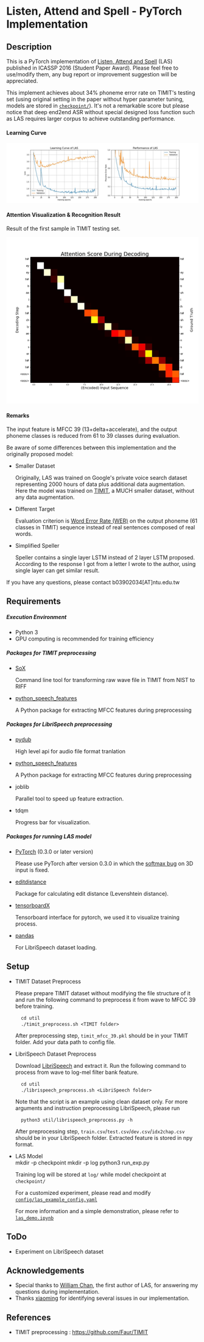 # Listen, Attend and Spell - PyTorch Implementation


## Description

This is a PyTorch implementation of [Listen, Attend and Spell](https://arxiv.org/abs/1508.01211v2) (LAS)  published in ICASSP 2016 (Student Paper Award).
Please feel free to use/modify them, any bug report or improvement suggestion will be appreciated.

This implement achieves about 34% phoneme error rate on TIMIT's testing set (using original setting in the paper without hyper parameter tuning, models are stored in [`checkpoint/`](checkpoint/)). It's not a remarkable score but please notice that deep end2end ASR without special designed loss function such as LAS requires larger corpus to achieve outstanding performance.

#### Learning Curve

![](log/result.jpg)

#### Attention Visualization & Recognition Result

Result of the first sample in TIMIT testing set.

![](log/attention.jpg)

#### Remarks

The input feature is MFCC 39 (13+delta+accelerate), and the output phoneme classes is reduced from 61 to 39 classes during evaluation.


Be aware of some differences between this implementation and the originally proposed model:

- Smaller Dataset

    Originally, LAS was trained on Google's private voice search dataset representing 2000 hours of data plus additional data augmentation. Here the model was trained on [TIMIT](https://catalog.ldc.upenn.edu/ldc93s1), a MUCH smaller dataset, without any data augmentation.

- Different Target

    Evaluation criterion is [Word Error Rate (WER)](https://en.wikipedia.org/wiki/Word_error_rate) on the output phoneme (61 classes in TIMIT) sequence instead of real sentences composed of real words.

- Simplified Speller

    Speller contains a single layer LSTM instead of 2 layer LSTM proposed. According to the response I got from a letter I wrote to the author, using single layer can get similar result.

If you have any questions, please contact b03902034[AT]ntu.edu.tw

## Requirements

##### Execution Environment

- Python 3
- GPU computing is recommended for training efficiency


##### Packages for TIMIT preprocessing

- [SoX](http://sox.sourceforge.net/)

    Command line tool for transforming raw wave file in TIMIT from NIST to RIFF


- [python_speech_features](https://github.com/jameslyons/python_speech_features)

    A Python package for extracting MFCC features during preprocessing

##### Packages for LibriSpeech preprocessing


- [pydub](https://github.com/jiaaro/pydub)

    High level api for audio file format tranlation

- [python_speech_features](https://github.com/jameslyons/python_speech_features)

    A Python package for extracting MFCC features during preprocessing

- joblib
    
    Parallel tool to speed up feature extraction.

- tdqm

    Progress bar for visualization.


##### Packages for running LAS model

- [PyTorch](http://pytorch.org/) (0.3.0 or later version)

    Please use PyTorch after version 0.3.0 in which the [softmax bug](https://github.com/pytorch/pytorch/issues/1020) on 3D input is fixed.


- [editdistance](https://github.com/aflc/editdistance)

    Package for calculating edit distance (Levenshtein distance).

- [tensorboardX](https://github.com/lanpa/tensorboard-pytorch)

    Tensorboard interface for pytorch, we used it to visualize training process.

- [pandas](https://pandas.pydata.org/)

    For LibriSpeech dataset loading.


## Setup
- TIMIT Dataset Preprocess

    Please prepare TIMIT dataset without modifying the file structure of it and run the following command to preprocess it from wave to MFCC 39 before training.

        cd util
        ./timit_preprocess.sh <TIMIT folder>       

    After preprocessing step, `timit_mfcc_39.pkl` should be in your TIMIT folder. Add your data path to config file.

- LibriSpeech Dataset Preprocess

    Download [LibriSpeech](http://www.openslr.org/12/) and extract it. Run the following command to process from wave to log-mel filter bank feature. 

        cd util
        ./librispeech_preprocess.sh <LibriSpeech folder> 

    Note that the script is an example using clean dataset only. For more arguments and instruction preprocessing LibriSpeech, please run

        python3 util/librispeech_preprocess.py -h

    After preprocessing step, `train.csv`/`test.csv`/`dev.csv`/`idx2chap.csv` should be in your LibriSpeech folder. Extracted feature is stored in npy format.

- LAS Model
  ​      
        mkdir -p checkpoint
        mkdir -p log
        python3 run_exp.py <config file path>

    Training log will be stored at `log/` while model checkpoint at ` checkpoint/`

    For a customized experiment, please read and modify [`config/las_example_config.yaml`](config/las_example_config.yaml)

    For more information and a simple demonstration, please refer to [`las_demo.ipynb`](las_demo.ipynb)

## ToDo

- Experiment on LibriSpeech dataset

## Acknowledgements
- Special thanks to [William Chan](http://williamchan.ca/), the first author of LAS, for answering my questions during implementation.
- Thanks [xiaoming](https://github.com/lezasantaizi) for identifying several issues in our implementation.

## References
- TIMIT preprocessing : https://github.com/Faur/TIMIT
